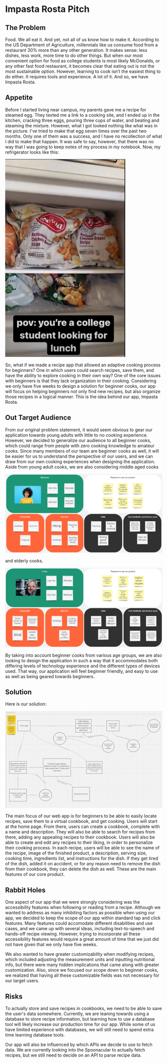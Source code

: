# Impasta Rosta Pitch

## The Problem

Food. We all eat it. And yet, not all of us know how to make it. According to the US Department of Agriculture, millennials like us consume food from a restaurant 30% more than any other generation. It makes sense: less dishes, less work, more time to do other things. But when our most convenient option for food as college students is most likely McDonalds, or any other fast food restaurant, it becomes clear that eating out is not the most sustainable option. However, learning to cook isn’t the easiest thing to do either. It requires tools and experience. A lot of it. And so, we have Impasta Rosta.

## Appetite

Before I started living near campus, my parents gave me a recipe for steamed egg. They texted me a link to a cooking site, and I ended up in the kitchen, cracking three eggs, pouring three cups of water, and beating and steaming the mixture. However, what I got looked nothing like what was in the picture. I've tried to make that egg seven times over the past two months. Only one of them was a success, and I have no recollection of what I did to make that happen. It was safe to say, however, that there was no way that I was going to keep notes of my process in my notebook. Now, my refrigerator looks like this:

![A whole lot of chicken](frozenfood.PNG)

So, what if we made a recipe app that allowed an adaptive cooking process for beginners? One in which users could search recipes, save them, and have the ability to explore cooking in their own way? One of the core issues with beginners is that they lack organization in their cooking. Considering we only have five weeks to design a solution for beginner cooks, our app will focus on helping beginners not only find new recipes, but also organize those recipes in a logical manner. This is the idea behind our app, Impasta Rosta.

## Out Target Audience

From our original problem statement, it would seem obvious to gear our application towards young adults with little to no cooking experience. However, we decided to generalize our audience to all beginner cooks, which could range from people with zero cooking knowledge to amateur cooks. Since many members of our team are beginner cooks as well, it will be easier for us to understand the perspective of our users, and we can draw from our own cooking experiences when designing the application. Aside from young adult cooks, we are also considering middle aged cooks

![Marienne persona](./marienne_persona.png)

and elderly cooks.

![Carrie persona](./carrie_persona.png)

By taking into account beginner cooks from various age groups, we are also looking to design the application in such a way that it accommodates both differing levels of technology experience and the different types of devices used. That way, our application will feel beginner friendly, and easy to use as well as being geared towards beginners.

## Solution

Here is our solution:

![control flow diagram](control-flow.PNG)

The main focus of our web app is for beginners to be able to easily locate recipes, save them to a virtual cookbook, and get cooking. Users will start at the home page. From there, users can create a cookbook, complete with a name and description. They will also be able to search for recipes from there, adding any appealing recipes to their cookbook. Users will also be able to create and edit any recipes to their liking, in order to personalize their cooking process. In each recipe, users will be able to see the name of the recipe, image of the finished product, a description, serving size, cooking time, ingredients list, and instructions for the dish. If they get tired of the dish, added it on accident, or for any reason need to remove the dish from their cookbook, they can delete the dish as well. These are the main features of our core product.

## Rabbit Holes

One aspect of our app that we were strongly considering was the accessibility features when following or reading from a recipe. Although we wanted to address as many inhibiting factors as possible when using our app, we decided to keep the scope of our app within standard tap and click features. Many features could accomodate different disabilities and use cases, and we came up with several ideas, including text-to-speech and hands-off recipe viewing. However, trying to incorporate all these accessibility features would require a great amount of time that we just did not have given that we only have five weeks. 

We also wanted to have greater customizability when modifying recipes, which included adjusting the measurement units and inputting nutritional info, but there were many hidden implications that came along with greater customization. Also, since we focused our scope down to beginner cooks, we realized that having all these customizable fields was not necessary for our target users.

## Risks

To actually store and save recipes in cookbooks, we need to be able to save the user's data somewhere. Currently, we are leaning towards using a database to store recipe information, but learning how to use a database tool will likely increase our production time for our app. While some of us have limited experience with databases, we will still need to spend extra time learning database tools.

Our app will also be influenced by which APIs we decide to use to fetch data. We are currently looking into the Spoonacular to actually fetch recipes, but we still need to decide on an API to parse recipe data.
